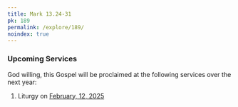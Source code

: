 ```yaml
---
title: Mark 13.24-31
pk: 189
permalink: /explore/189/
noindex: true
---
```


### Upcoming Services

God willing, this Gospel will be proclaimed at the following services over the next year:


1. Liturgy on [February, 12, 2025](https://orthocal.info/readings/gregorian/2025/02/12/)
